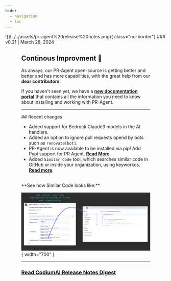 ```yaml
---
hide:
  - navigation
  - toc
---
```


<div markdown class="centered">
![](../../assets/pr-agent%20release%20notes.png){ class="no-border"}
### v0.21 | March 28, 2024

<div markdown style="margin-left:50px;margin-right:50px;">

## Continous Improvment 🚀

As always, our PR-Agent open-source is getting better and better and has more capabilities, with the great help from our **dear contributors**.

If you haven't seen yet, we have a **[new documentation portal](https://pr-agent-docs.codium.ai/)** that contains all the information you need to know about installing and working with PR-Agent.

---

<div class="left" markdown>
## Recent changes

- Added support for Bedrock Claude3 models in the AI handlers.
- Added an option to ignore pull requests opend by bots such as `renovate[bot]`.
- PR-Agent is now available to be installed via pip! Add Pypi support for PR Agent. **[Read More](https://test.pypi.org/project/pr-agent/)**.
- Added `Similar Code` tool, which searches similar code in GitHub or inside your organization, using keyworkds. **[Read more](https://pr-agent-docs.codium.ai/tools/similar_code/)**.

</div>
<br/>
**See how Similar Code looks like:**


![Similar Code](../2024-03-28/assets/pr-agent-similar-code.png){ width="700" }

---

### **[Read CodiumAI Release Notes Digest](../../index.md)**

</div>
</div>